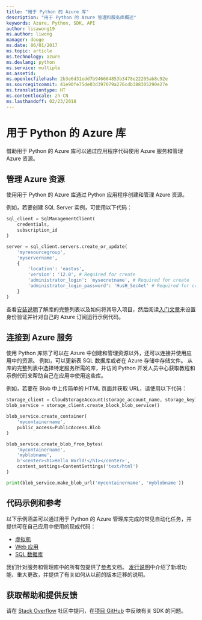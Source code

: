 ```yaml
---
title: "用于 Python 的 Azure 库"
description: "用于 Python 的 Azure 管理和服务库概述"
keywords: Azure, Python, SDK, API
author: lisawong19
ms.author: liwong
manager: douge
ms.date: 06/01/2017
ms.topic: article
ms.technology: azure
ms.devlang: python
ms.service: multiple
ms.assetid: 
ms.openlocfilehash: 2b3e6d31edd7b946664853b3478e22205ab8c92e
ms.sourcegitcommit: 41e90fe75de03d397079a276cdb388305290e27e
ms.translationtype: HT
ms.contentlocale: zh-CN
ms.lasthandoff: 02/23/2018
---
```

# <a name="azure-libraries-for-python"></a>用于 Python 的 Azure 库

借助用于 Python 的 Azure 库可以通过应用程序代码使用 Azure 服务和管理 Azure 资源。 

## <a name="manage-azure-resources"></a>管理 Azure 资源

使用用于 Python 的 Azure 库通过 Python 应用程序创建和管理 Azure 资源。

例如，若要创建 SQL Server 实例，可使用以下代码：

```python
sql_client = SqlManagementClient(
    credentials,
    subscription_id
)

server = sql_client.servers.create_or_update(
    'myresourcegroup',
    'myservername',
    {
        'location': 'eastus',
        'version': '12.0', # Required for create
        'administrator_login': 'mysecretname', # Required for create
        'administrator_login_password': 'HusH_Sec4et' # Required for create
    }
)
```

查看[安装说明](python-sdk-azure-install.md)了解库的完整列表以及如何将其导入项目，然后阅读[入门文章](python-sdk-azure-get-started.yml)来设置身份验证并针对自己的 Azure 订阅运行示例代码。

## <a name="connect-to-azure-services"></a>连接到 Azure 服务

使用 Python 库除了可以在 Azure 中创建和管理资源以外，还可以连接并使用应用中的资源。 例如，可以更新表 SQL 数据库或者在 Azure 存储中存储文件。 从库的完整列表中选择特定服务所需的库，并访问 Python 开发人员中心获取教程和示例代码来帮助自己在应用中使用这些库。

例如，若要在 Blob 中上传简单的 HTML 页面并获取 URL，请使用以下代码：

```python
storage_client = CloudStorageAccount(storage_account_name, storage_key)
blob_service = storage_client.create_block_blob_service()

blob_service.create_container(
    'mycontainername',
    public_access=PublicAccess.Blob
)

blob_service.create_blob_from_bytes(
    'mycontainername',
    'myblobname',
    b'<center><h1>Hello World!</h1></center>',
    content_settings=ContentSettings('text/html')
)

print(blob_service.make_blob_url('mycontainername', 'myblobname'))
```

## <a name="sample-code-and-reference"></a>代码示例和参考
以下示例涵盖可以通过用于 Python 的 Azure 管理库完成的常见自动化任务，并提供可在自己应用中使用的现成代码：
- [虚拟机](python-sdk-azure-virtual-machine-samples.md)
- [Web 应用](python-sdk-azure-web-apps-samples.md)
- [SQL 数据库](python-sdk-azure-sql-database-samples.md)

我们针对服务和管理库中的所有包提供了[参考](/python/api/overview/azure)文档。 [发行说明](python-sdk-azure-release-notes.md)中介绍了新增功能、重大更改，并提供了有关如何从以前的版本迁移的说明。 

## <a name="get-help-and-give-feedback"></a>获取帮助和提供反馈

请在 [Stack Overflow](http://stackoverflow.com/questions/tagged/azure-sdk-python) 社区中提问，在[项目 GitHub](https://github.com/Azure/azure-sdk-for-python) 中反映有关 SDK 的问题。
